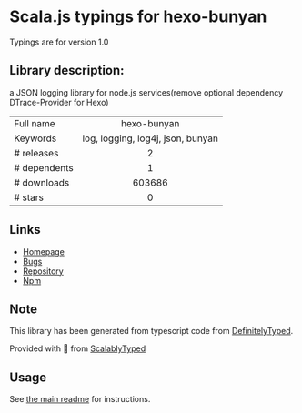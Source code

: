 
# Scala.js typings for hexo-bunyan

Typings are for version 1.0

## Library description:
a JSON logging library for node.js services(remove optional dependency DTrace-Provider for Hexo)

|                    |                 |
| ------------------ | :-------------: |
| Full name          | hexo-bunyan |
| Keywords           | log, logging, log4j, json, bunyan |
| # releases         | 2 |
| # dependents       | 1 |
| # downloads        | 603686 |
| # stars            | 0 |

## Links
- [Homepage](https://github.com/hexojs/hexo-bunyan#readme)
- [Bugs](https://github.com/hexojs/hexo-bunyan/issues)
- [Repository](https://github.com/hexojs/hexo-bunyan)
- [Npm](https://www.npmjs.com/package/hexo-bunyan)
    


## Note
This library has been generated from typescript code from [DefinitelyTyped](https://definitelytyped.org).

Provided with :purple_heart: from [ScalablyTyped](https://github.com/oyvindberg/ScalablyTyped)

## Usage
See [the main readme](../../readme.md) for instructions.


